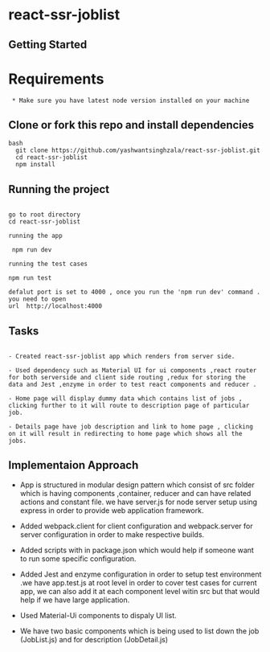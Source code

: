 # react-ssr-joblist

## Getting Started

# Requirements

```
 * Make sure you have latest node version installed on your machine
```

## Clone or fork this repo and install dependencies

```
bash
  git clone https://github.com/yashwantsinghzala/react-ssr-joblist.git
  cd react-ssr-joblist
  npm install

```

## Running the project

```

go to root directory
cd react-ssr-joblist

running the app

 npm run dev

running the test cases

npm run test

defalut port is set to 4000 , once you run the 'npm run dev' command . you need to open
url  http://localhost:4000

```

## Tasks

```

- Created react-ssr-joblist app which renders from server side.

- Used dependency such as Material UI for ui components ,react router for both serverside and client side routing ,redux for storing the data and Jest ,enzyme in order to test react components and reducer .

- Home page will display dummy data which contains list of jobs , clicking further to it will route to description page of particular job.

- Details page have job description and link to home page , clicking on it will result in redirecting to home page which shows all the jobs.

```

## Implementaion Approach

- App is structured in modular design pattern which consist of src folder which is having components ,container, reducer and can have related actions and constant file. we have server.js for node server setup using express in order to provide web application framework.

- Added webpack.client for client configuration and webpack.server for server configuration in order to make respective builds.

- Added scripts with in package.json which would help if someone want to run some specific configuration.

- Added Jest and enzyme configuration in order to setup test environment .we have app.test.js at root level in order to cover test cases for current app, we can also add it at each component level witin src but that would help if we have large application.

- Used Material-Ui components to dispaly UI list.

- We have two basic components which is being used to list down the job (JobList.js) and for description (JobDetail.js)
